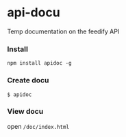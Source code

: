 api-docu
========

Temp documentation on the feedify API


### Install 

```
npm install apidoc -g
```

### Create docu

```
$ apidoc
```

### View docu 

open `/doc/index.html`
